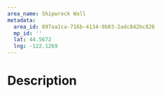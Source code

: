 ```yaml
---
area_name: Shipwreck Wall
metadata:
  area_id: 897aa1ca-716b-4134-9b03-2adc842bc826
  mp_id: ''
  lat: 44.5672
  lng: -122.1269
---
```

# Description
